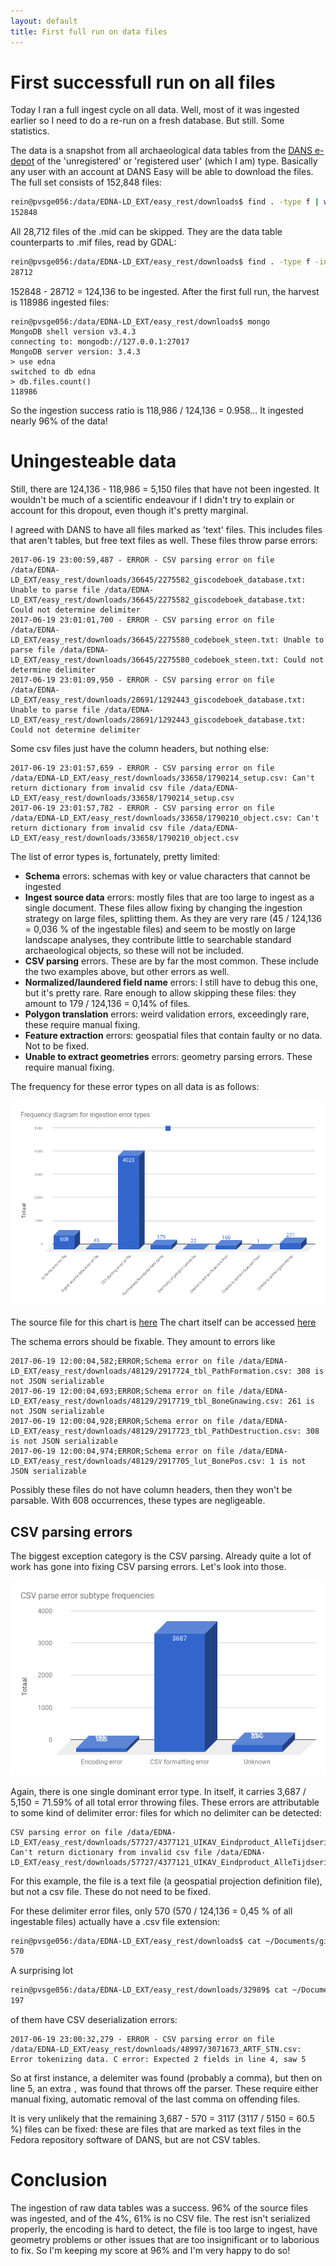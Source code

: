 ```yaml
---
layout: default
title: First full run on data files
---
```


# First successfull run on all files
Today I ran a full ingest cycle on all data. Well, most of it was ingested earlier so I need to do a re-run on a fresh database. But still. Some statistics.

The data is a snapshot from all archaeological data tables from the [DANS e-depot](https://easy.dans.knaw.nl) of the 'unregistered' or 'registered user' (which I am) type. Basically any user with an account at DANS Easy will be able to download the files. The full set consists of 152,848 files:

```bash
rein@pvsge056:/data/EDNA-LD_EXT/easy_rest/downloads$ find . -type f | wc -l
152848
```

All 28,712 files of the .mid can be skipped. They are the data table counterparts to .mif files, read by GDAL:
```bash
rein@pvsge056:/data/EDNA-LD_EXT/easy_rest/downloads$ find . -type f -iname *.mid | wc -l
28712
```

152848 - 28712 = 124,136 to be ingested. After the first full run, the harvest is 118986 ingested files:
```
rein@pvsge056:/data/EDNA-LD_EXT/easy_rest/downloads$ mongo
MongoDB shell version v3.4.3
connecting to: mongodb://127.0.0.1:27017
MongoDB server version: 3.4.3
> use edna
switched to db edna
> db.files.count()
118986

```

So the ingestion success ratio is 118,986 / 124,136 = 0.958...
It ingested nearly 96% of the data!

# Uningesteable data
Still, there are 124,136 - 118,986 = 5,150 files that have not been ingested. It wouldn't be much of a scientific endeavour if I didn't try to explain or account for this dropout, even though it's pretty marginal.

I agreed with DANS to have all files marked as 'text' files. This includes files that aren't tables, but free text files as well. These files throw parse errors: 
```
2017-06-19 23:00:59,487 - ERROR - CSV parsing error on file /data/EDNA-LD_EXT/easy_rest/downloads/36645/2275582_giscodeboek_database.txt: Unable to parse file /data/EDNA-LD_EXT/easy_rest/downloads/36645/2275582_giscodeboek_database.txt: Could not determine delimiter
2017-06-19 23:01:01,700 - ERROR - CSV parsing error on file /data/EDNA-LD_EXT/easy_rest/downloads/36645/2275580_codeboek_steen.txt: Unable to parse file /data/EDNA-LD_EXT/easy_rest/downloads/36645/2275580_codeboek_steen.txt: Could not determine delimiter
2017-06-19 23:01:09,950 - ERROR - CSV parsing error on file /data/EDNA-LD_EXT/easy_rest/downloads/28691/1292443_giscodeboek_database.txt: Unable to parse file /data/EDNA-LD_EXT/easy_rest/downloads/28691/1292443_giscodeboek_database.txt: Could not determine delimiter
```

Some csv files just have the column headers, but nothing else:
```
2017-06-19 23:01:57,659 - ERROR - CSV parsing error on file /data/EDNA-LD_EXT/easy_rest/downloads/33658/1790214_setup.csv: Can't return dictionary from invalid csv file /data/EDNA-LD_EXT/easy_rest/downloads/33658/1790214_setup.csv
2017-06-19 23:01:57,782 - ERROR - CSV parsing error on file /data/EDNA-LD_EXT/easy_rest/downloads/33658/1790210_object.csv: Can't return dictionary from invalid csv file /data/EDNA-LD_EXT/easy_rest/downloads/33658/1790210_object.csv
```

The list of error types is, fortunately, pretty limited:

- **Schema** errors: schemas with key or value characters that cannot be ingested 
- **Ingest source data** errors: mostly files that are too large to ingest as a single document. These files allow fixing by changing the ingestion strategy on large files, splitting them. As they are very rare (45 / 124,136 = 0,036 % of the ingestable files) and seem to be mostly on large landscape analyses, they contribute little to searchable standard archaeological objects, so these will not be included.
- **CSV parsing** errors. These are by far the most common. These include the two examples above, but other errors as well.
- **Normalized/laundered field name** errors: I still have to debug this one, but it's pretty rare. Rare enough to allow skipping these files: they amount to 179 / 124,136 = 0,14% of files.
- **Polygon translation** errors: weird validation errors, exceedingly rare, these require manual fixing.
- **Feature extraction** errors: geospatial files that contain faulty or no data. Not to be fixed.
- **Unable to extract geometries** errors: geometry parsing errors. These require manual fixing.

The frequency for these error types on all data is as follows:
 
![Error type frequencies](../images/chart-ingestion-error.png)

The source file for this chart is [here](https://github.com/reinvantveer/edna-ld/blob/master/etl/first-full-run.log.txt)
The chart itself can be accessed [here](https://docs.google.com/spreadsheets/d/1aZk-ikGE52UW5CMbV1KWJ22nCtW9f5TvKEcZPrrWpI4/edit?usp=sharing)

The schema errors should be fixable. They amount to errors like 
```
2017-06-19 12:00:04,582;ERROR;Schema error on file /data/EDNA-LD_EXT/easy_rest/downloads/48129/2917724_tbl_PathFormation.csv: 308 is not JSON serializable
2017-06-19 12:00:04,693;ERROR;Schema error on file /data/EDNA-LD_EXT/easy_rest/downloads/48129/2917719_tbl_BoneGnawing.csv: 261 is not JSON serializable
2017-06-19 12:00:04,928;ERROR;Schema error on file /data/EDNA-LD_EXT/easy_rest/downloads/48129/2917723_tbl_PathDestruction.csv: 308 is not JSON serializable
2017-06-19 12:00:04,974;ERROR;Schema error on file /data/EDNA-LD_EXT/easy_rest/downloads/48129/2917705_lut_BonePos.csv: 1 is not JSON serializable
```

Possibly these files do not have column headers, then they won't be parsable. With 608 occurrences, these types are negligeable.

## CSV parsing errors
The biggest exception category is the CSV parsing. Already quite a lot of work has gone into fixing CSV parsing errors. Let's look into those.

![CSV parse error subtype frequencies](../images/chart-csv-parse-error.png)

Again, there is one single dominant error type. In itself, it carries 3,687 / 5,150 = 71.59% of all total error throwing files. These errors are attributable to some kind of delimiter error: files for which no delimiter can be detected:

```
CSV parsing error on file /data/EDNA-LD_EXT/easy_rest/downloads/57727/4377121_UIKAV_Eindproduct_AlleTijdseries_AlleLegendas.prj: Can't return dictionary from invalid csv file /data/EDNA-LD_EXT/easy_rest/downloads/57727/4377121_UIKAV_Eindproduct_AlleTijdseries_AlleLegendas.prj
```
For this example, the file is a text file (a geospatial projection definition file), but not a csv file. These do not need to be fixed.

For these delimiter error files, only 570 (570 / 124,136 = 0,45 % of all ingestable files) actually have a .csv file extension:

```bash
rein@pvsge056:/data/EDNA-LD_EXT/easy_rest/downloads$ cat ~/Documents/git/edna-ld/etl/first-full-run.log.txt | grep 'CSV parsing error' | grep .csv | wc -l
570
```

A surprising lot 
```bash
rein@pvsge056:/data/EDNA-LD_EXT/easy_rest/downloads/32989$ cat ~/Documents/git/edna-ld/etl/first-full-run.log.txt | grep 'CSV parsing error' | grep .csv | grep Expected | wc -l
197
```
of them have CSV deserialization errors:
```
2017-06-19 23:00:32,279 - ERROR - CSV parsing error on file /data/EDNA-LD_EXT/easy_rest/downloads/48997/3071673_ARTF_STN.csv: Error tokenizing data. C error: Expected 2 fields in line 4, saw 5
```

So at first instance, a delemiter was found (probably a comma), but then on line 5, an extra `,` was found that throws off the parser. These require either manual fixing, automatic removal of the last comma on offending files.

It is very unlikely that the remaining 3,687 - 570 = 3117 (3117 / 5150 = 60.5 %) files can be fixed: these are files that are marked as text files in the Fedora repository software of DANS, but are not CSV tables.

# Conclusion
The ingestion of raw data tables was a success. 96% of the source files was ingested, and of the 4%, 61% is no CSV file. The rest isn't serialized properly, the encoding is hard to detect, the file is too large to ingest, have geometry problems or other issues that are too insignificant or to laborious to fix. So I'm keeping my score at 96% and I'm very happy to do so! 